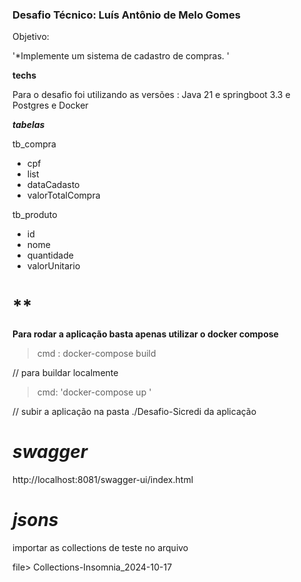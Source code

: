 ### Desafio Técnico: Luís Antônio de Melo Gomes

Objetivo:

'*Implemente um sistema de cadastro de compras.  '

**techs**

Para o desafio foi utilizando as versões : Java 21 e springboot 3.3 e Postgres e Docker

**_tabelas_**

tb_compra
   - cpf
   - list<produtos>
   - dataCadasto
   - valorTotalCompra
   
tb_produto
   - id
   - nome
   - quantidade
   - valorUnitario

\*\*
===

**Para rodar a aplicação basta apenas utilizar o docker compose**
>  cmd : docker-compose build 

// para buildar localmente

>  cmd: 'docker-compose up ' 
> 
// subir a aplicação
na pasta ./Desafio-Sicredi da aplicação

*swagger* 
==
http://localhost:8081/swagger-ui/index.html

*jsons*
==
importar  as collections de teste no arquivo

file> Collections-Insomnia_2024-10-17
